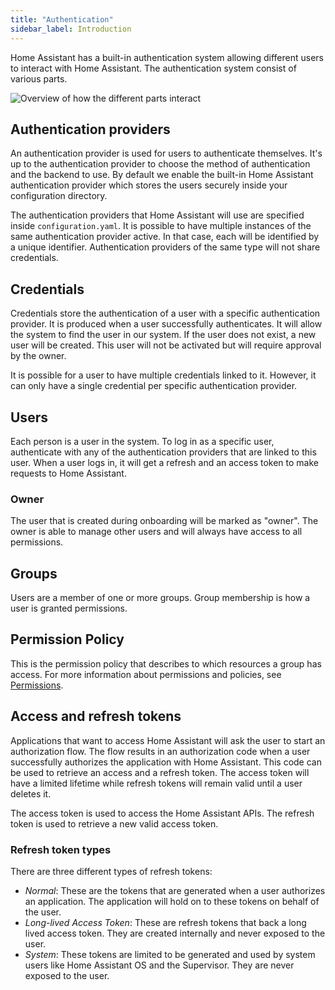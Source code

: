 ```yaml
---
title: "Authentication"
sidebar_label: Introduction
---
```


Home Assistant has a built-in authentication system allowing different users to interact with Home Assistant. The authentication system consist of various parts.

<img class='invertDark' src='/img/en/auth/architecture.png'
  alt='Overview of how the different parts interact' />

## Authentication providers

An authentication provider is used for users to authenticate themselves. It's up to the authentication provider to choose the method of authentication and the backend to use. By default we enable the built-in Home Assistant authentication provider which stores the users securely inside your configuration directory.

The authentication providers that Home Assistant will use are specified inside `configuration.yaml`. It is possible to have multiple instances of the same authentication provider active. In that case, each will be identified by a unique identifier. Authentication providers of the same type will not share credentials.

## Credentials

Credentials store the authentication of a user with a specific authentication provider. It is produced when a user successfully authenticates. It will allow the system to find the user in our system. If the user does not exist, a new user will be created. This user will not be activated but will require approval by the owner.

It is possible for a user to have multiple credentials linked to it. However, it can only have a single credential per specific authentication provider.

## Users

Each person is a user in the system. To log in as a specific user, authenticate with any of the authentication providers that are linked to this user. When a user logs in, it will get a refresh and an access token to make requests to Home Assistant.

### Owner

The user that is created during onboarding will be marked as "owner". The owner is able to manage other users and will always have access to all permissions.

## Groups

Users are a member of one or more groups. Group membership is how a user is granted permissions.

## Permission Policy

This is the permission policy that describes to which resources a group has access. For more information about permissions and policies, see [Permissions](auth_permissions.md).

## Access and refresh tokens

Applications that want to access Home Assistant will ask the user to start an authorization flow. The flow results in an authorization code when a user successfully authorizes the application with Home Assistant. This code can be used to retrieve an access and a refresh token. The access token will have a limited lifetime while refresh tokens will remain valid until a user deletes it.

The access token is used to access the Home Assistant APIs. The refresh token is used to retrieve a new valid access token.

### Refresh token types

There are three different types of refresh tokens:

- *Normal*: These are the tokens that are generated when a user authorizes an application. The application will hold on to these tokens on behalf of the user.
- *Long-lived Access Token*: These are refresh tokens that back a long lived access token. They are created internally and never exposed to the user.
- *System*: These tokens are limited to be generated and used by system users like Home Assistant OS and the Supervisor. They are never exposed to the user.
